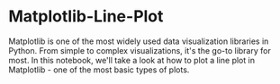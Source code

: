 # Matplotlib-Line-Plot
Matplotlib is one of the most widely used data visualization libraries in Python. From simple to complex visualizations, it's the go-to library for most. In this notebook, we'll take a look at how to plot a line plot in Matplotlib - one of the most basic types of plots.
 
